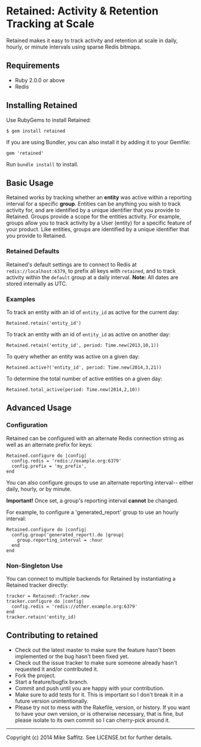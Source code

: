 # Retained: Activity & Retention Tracking at Scale

Retained makes it easy to track activity and retention at scale in daily, hourly, or minute intervals using sparse Redis bitmaps.


## Requirements

* Ruby 2.0.0 or above
* Redis

## Installing Retained

Use RubyGems to install Retained:

	$ gem install retained
	
If you are using Bundler, you can also install it by adding it to your Gemfile:

	gem 'retained'
	
Run `bundle install` to install.

## Basic Usage 

Retained works by tracking whether an **entity** was active within a reporting interval for a specific **group**. Entities can be anything you wish to track activity for, and are identified by a unique identifier that you provide to Retained.  Groups provide a scope for the entities activity.  For example, groups allow you to track activity by a User (entity) for a specific feature of your product.  Like entities, groups are identified by a unique identifier that you provide to Retained.

### Retained Defaults

Retained's default settings are to connect to Redis at `redis://localhost:6379`, to prefix all keys with `retained`, and to track activity within the `default` group at a daily interval.  **Note:**  All dates are stored internally as UTC.

### Examples

To track an entity with an id of `entity_id` as active for the current day:

	Retained.retain('entity_id')

To track an entity with an id of `entity_id` as active on another day:

	Retained.retain('entity_id', period: Time.new(2013,10,1))
	
To query whether an entity was active on a given day:

	Retained.active?('entity_id', period: Time.new(2014,3,21))

To determine the total number of active entities on a given day:

	Retained.total_active(period: Time.new(2014,2,10))

## Advanced Usage

### Configuration

Retained can be configured with an alternate Redis connection string as well as an alternate prefix for keys:

	Retained.configure do |config|
	  config.redis = 'redis://example.org:6379'
	  config.prefix = 'my_prefix',
	end
	
You can also configure groups to use an alternate reporting interval-- either daily, hourly, or by minute.

**Important!** Once set, a group's reporting interval **cannot** be changed. 

For example, to configure a 'generated_report' group to use an hourly interval:

	Retained.configure do |config|
	  config.group('generated_report).do |group|
	    group.reporting_interval = :hour
	  end
	end

### Non-Singleton Use

You can connect to multiple backends for Retained by instantiating a Retained tracker directly:

	tracker = Retained::Tracker.new
	tracker.configure do |config|
	  config.redis = 'redis://other.example.org:6379'
	end
	tracker.retain('entity_id)

## Contributing to retained

* Check out the latest master to make sure the feature hasn't been implemented or the bug hasn't been fixed yet.
* Check out the issue tracker to make sure someone already hasn't requested it and/or contributed it.
* Fork the project.
* Start a feature/bugfix branch.
* Commit and push until you are happy with your contribution.
* Make sure to add tests for it. This is important so I don't break it in a future version unintentionally.
* Please try not to mess with the Rakefile, version, or history. If you want to have your own version, or is otherwise necessary, that is fine, but please isolate to its own commit so I can cherry-pick around it.


---
Copyright (c) 2014 Mike Saffitz. See LICENSE.txt for further details.
